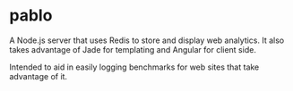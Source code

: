 pablo
=====

A Node.js server that uses Redis to store and display web analytics.  It also takes advantage of Jade for templating and Angular for client side.  

Intended to aid in easily logging benchmarks for web sites that take advantage of it.